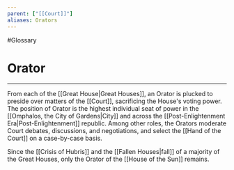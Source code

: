 ```yaml
---
parent: ["[[Court]]"]
aliases: Orators
---
```

#Glossary
# Orator

---

From each of the [[Great House|Great Houses]], an Orator is plucked to preside over matters of the [[Court]], sacrificing the House's voting power. The position of Orator is the highest individual seat of power in the [[Omphalos, the City of Gardens|City]] and across the [[Post-Enlightenment Era|Post-Enlightenment]] republic. Among other roles, the Orators moderate Court debates, discussions, and negotiations, and select the [[Hand of the Court]] on a case-by-case basis.

Since the [[Crisis of Hubris]] and the [[Fallen Houses|fall]] of a majority of the Great Houses, only the Orator of the [[House of the Sun]] remains.
